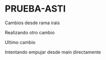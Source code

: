 # PRUEBA-ASTI

Cambios desde rama irais

Realizando otro cambio

Ultimo cambio

Intentando empujar desde main directamente

